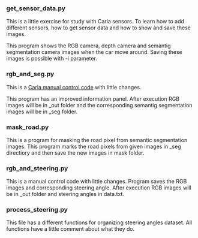 ### get_sensor_data.py  

This is a little exercise for study with Carla sensors. To learn how to add different sensors, how to get sensor data and how to show and save these images. 

This program shows the RGB camera, depth camera and semantig segmentation camera images when the car move around. Saving these images is possible with -i parameter. 

### rgb_and_seg.py  

This is a [Carla manual control code](https://github.com/carla-simulator/carla/blob/master/PythonAPI/examples/manual_control.py) with little changes.  

This program has an improved information panel. After execution RGB images will be in _out folder and the corresponding semantig segmentation images will be in _seg folder.  


### mask_road.py  

This is a program for masking the road pixel from semantic segmentation images. This program marks the road pixels from given images in _seg directiory and then save the new images in mask folder.  

### rgb_and_steering.py 

This is a manual control code with little changes. Program saves the RGB images and corresponding steering angle. After execution RGB images will be in _out folder and steering angles in data.txt.  

### process_steering.py 

This file has a different functions for organizing steering angles dataset. All functions have a little comment about what they do.  